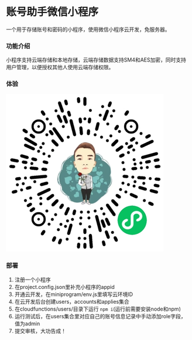 # 账号助手微信小程序
一个用于存储账号和密码的小程序，使用微信小程序云开发，免服务器。

### 功能介绍
小程序支持云端存储和本地存储，云端存储数据支持SM4和AES加密，同时支持用户管理，以便授权其他人使用云端存储权限。

### 体验
![账号助手微信小程序](./miniprogramcode.png)

### 部署
1. 注册一个小程序
2. 在project.config.json里补充小程序的appid
3. 开通云开发，在miniprogram/env.js里填写云环境ID
4. 在云开发后台创建users，accounts和applies集合
5. 在cloudfunctions/users/目录下运行 `npm i`(运行前需要安装node和npm)
6. 运行测试后，在users集合里对应自己的账号信息记录中手动添加role字段，值为admin
7. 提交审核，大功告成！












